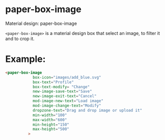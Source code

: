 
# paper-box-image

Material design: paper-box-image

`<paper-box-image>` is a material design box that select an image, to filter it and to crop it.

# Example:

```html
<paper-box-image
            box-icon="images/add_blue.svg"
            box-text="Profile"
            box-text-modify= "Change"
            new-image-save-text="Save"
            new-image-exit-text="Cancel"
            mod-image-new-text="Load image"
            mod-image-change-text="Modify"
            dropzone-text="Drag and drop image or upload it"
            min-width="100"
            max-width="600"
            min-height="150"
            max-height="500"
          >
```
